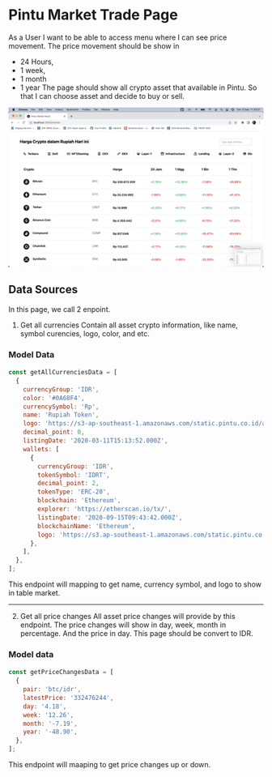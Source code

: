 # Pintu Market Trade Page

As a User I want to be able to access menu where I can see price movement.
The price movement should be show in

- 24 Hours,
- 1 week,
- 1 month
- 1 year
  The page should show all crypto asset that available in Pintu. So that I can choose asset and decide to buy or sell.

![Screenshot](../../docs/market-trade-page.png)

## Data Sources

In this page, we call 2 enpoint.

1. Get all currencies
   Contain all asset crypto information, like name, symbol curencies, logo, color, and etc.

### Model Data

```js
const getAllCurrenciesData = [
  {
    currencyGroup: 'IDR',
    color: '#0A68F4',
    currencySymbol: 'Rp',
    name: 'Rupiah Token',
    logo: 'https://s3-ap-southeast-1.amazonaws.com/static.pintu.co.id/assets/images/logo/circle_IDRT.svg',
    decimal_point: 0,
    listingDate: '2020-03-11T15:13:52.000Z',
    wallets: [
      {
        currencyGroup: 'IDR',
        tokenSymbol: 'IDRT',
        decimal_point: 2,
        tokenType: 'ERC-20',
        blockchain: 'Ethereum',
        explorer: 'https://etherscan.io/tx/',
        listingDate: '2020-09-15T09:43:42.000Z',
        blockchainName: 'Ethereum',
        logo: 'https://s3.ap-southeast-1.amazonaws.com/static.pintu.co.id/assets/images/logo/blockchain/ERC-20.svg',
      },
    ],
  },
];
```

This endpoint will mapping to get name, currency symbol, and logo to show in table market.

---

2. Get all price changes
   All asset price changes will provide by this endpoint. The price changes will show in day, week, month in percentage. And the price in day. This page should be convert to IDR.

### Model data

```js
const getPriceChangesData = [
  {
    pair: 'btc/idr',
    latestPrice: '332476244',
    day: '4.18',
    week: '12.26',
    month: '-7.19',
    year: '-48.90',
  },
];
```

This endpoint will maaping to get price changes up or down.
